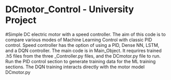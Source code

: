 # DCmotor_Control - University Project
#Simple DC electric motor with a speed controller.  The aim of this code is to compare various modes of Machine Learning Control with classic PID control.  Speed controller has the option of using a PID, Dense NN, LSTM, and a DQN controller. The main code is in Main_Object.  It requrires trained .h5 files from the three _Controller.py files, and the DCmotor.py file to run.  Run the PID control section to generate training data for the ML training sections.  The DQN training interacts directly with the motor model DCmotor.py


